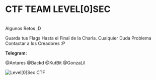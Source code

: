 # CTF TEAM LEVEL[0]SEC
</br>
Algunos Retos ;D

Guarda tus Flags Hasta el Final de la Charla.
Cualquier Duda Problema Contactar a los Creadores :P

**Telegram:**

@Antares  @Backd  @KutBit @GonzaLil

![Level[0]Sec CTF](https://cdn.discordapp.com/icons/725486068769620069/1fabf1257fbe7be939b599ff4c9ab18b.webp?size=256)
